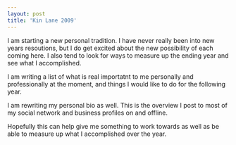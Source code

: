 ```yaml
---
layout: post
title: 'Kin Lane 2009'
---
```

I am starting a new personal tradition. I have never really been into new years resoutions, but I do get excited about the new possibility of each coming here. I also tend to look for ways to measure up the ending year and see what I accomplished.<p></p>
I am writing a list of what is real importatnt to me personally and professionally at the moment, and things I would like to do for the following year.<p></p>
I am rewriting my personal bio as well. This is the overview I post to most of my social network and business profiles on and offline.<p></p>
Hopefully this can help give me something to work towards as well as be able to measure up what I accomplished over the year.